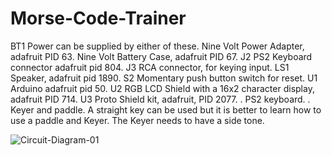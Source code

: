 # Morse-Code-Trainer

BT1 Power can be supplied by either of these.
Nine Volt Power Adapter, adafruit PID 63.
Nine Volt Battery Case, adafruit PID 67.
J2 PS2 Keyboard connector adafruit pid 804.
J3 RCA connector, for keying input.
LS1 Speaker, adafruit pid 1890.
S2 Momentary push button switch for reset.
U1 Arduino adafruit pid 50.
U2 RGB LCD Shield with a 16x2 character display, adafruit PID 714.
U3 Proto Shield kit, adafruit, PID 2077.
. PS2 keyboard.
. Keyer and paddle. A straight key can be used but it is better to learn
how to use a paddle and Keyer. The Keyer needs to have a side tone.

![Circuit-Diagram-01](https://user-images.githubusercontent.com/107634952/174108463-97eb0316-4859-4143-b07b-186a12647979.png)
